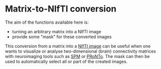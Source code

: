 # Matrix-to-NIfTI conversion
The aim of the functions available here is:

- turning an arbitrary matrix into a NIfTI image
- provide some "mask" for these converted images

This conversion from a matrix into a [NIfTI image](https://nifti.nimh.nih.gov/) can be useful when one wants to visualize or analyse two-dimensional (brain) connectivity matrices with neuroimaging tools such as [SPM](https://www.fil.ion.ucl.ac.uk/spm/) or [PRoNTo](http://www.mlnl.cs.ucl.ac.uk/pronto/). The mask can then be used to automatically select all or part of the created images.



